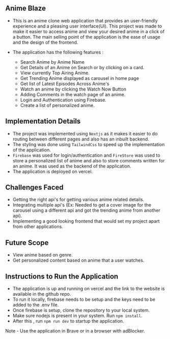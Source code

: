 ## Anime Blaze

* This is an anime clone web application that provides an user-friendly experience and a pleasing user interface(UI). This project was made to make it easier to access anime and view your desired anime in a click of a button. The main selling point of the application is the ease of usage and the design of the frontend.

* The application has the following features :
    * Search Anime by Anime Name
    * Get Details of an Anime on Search or by clicking on a card.
    * View currently Top Airing Anime.
    * Get Trending Anime displayed as carousel in home page
    * Get list of Latest Episodes Across Anime's
    * Watch an anime by clicking the Watch Now Button
    * Adding Comments in the watch page of an anime.
    * Login and Authentication using Firebase.
    * Create a list of personalized anime.

## Implementation Details

* The project was implemented using `Nextjs` as it makes it easier to do routing between different pages and also has an inbuilt backend.
* The styling was done using `TailwindCss` to speed up the implementation of the application.
* `Firebase` was used for login/authentication and `FireStore` was used to store a personalized list of anime and also to store comments written for an anime. It was used as the backend of the application.
* The application is deployed on vercel.

## Challenges Faced

* Getting the right api's for getting various anime related details.
* Integrating multiple api's (Ex: Needed to get a cover image for the carousel using a different api and got the trending anime from another api).
* Implementing a good looking frontend that would set my project apart from other applications.

## Future Scope

* View anime based on genre.
* Get personalized content based on anime that a user watches.

## Instructions to Run the Application

* The application is up and running on vercel and the link to the website is available in the github repo.
* To run it locally, firebase needs to be setup and the keys need to be added to the .env file.
* Once firebase is setup, clone the repository to your local system.
* Make sure nodejs is present in your system. Run  `npm install`.
* After this , run `npm run dev` to startup the application.

Note - Use the application in Brave or in a browser with adBlocker.

